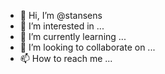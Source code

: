- 👋 Hi, I’m @stansens
- 👀 I’m interested in ...
- 🌱 I’m currently learning ...
- 💞️ I’m looking to collaborate on ...
- 📫 How to reach me ...

<!---
stansens/stansens is a ✨ special ✨ repository because its `README.md` (this file) appears on your GitHub profile.
You can click the Preview link to take a look at your changes.
--->
